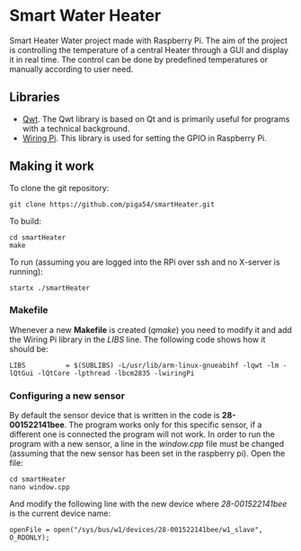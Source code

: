 # Smart Water Heater
Smart Heater Water project made with Raspberry Pi. The aim of the project is controlling the temperature of a central Heater through a GUI and display it in real time. The control can be done by predefined temperatures or manually according to user need.

## Libraries

* [Qwt](http://qwt.sourceforge.net/). The Qwt library is based on Qt and is primarily useful for programs with a technical background.
* [Wiring Pi](http://wiringpi.com/). This library is used for setting the GPIO in Raspberry Pi.

## Making it work

To clone the git repository:

```
git clone https://github.com/piga54/smartHeater.git
```

To build:

```
cd smartHeater
make
```

To run (assuming you are logged into the RPi over ssh and no X-server is running):
```
startx ./smartHeater
```

### Makefile

Whenever a new **Makefile** is created (*qmake*) you need to modify it and add the Wiring Pi library in the *LIBS* line. The following code shows how it should be:

```
LIBS          = $(SUBLIBS) -L/usr/lib/arm-linux-gnueabihf -lqwt -lm -lQtGui -lQtCore -lpthread -lbcm2835 -lwiringPi
```

### Configuring a new sensor

By default the sensor device that is written in the code is **28-001522141bee**. The program works only for this specific sensor, if a different one is connected the program will not work. In order to run the program with a new sensor, a line in the *window.cpp* file must be changed (assuming that the new sensor has been set in the raspberry pi). Open the file:

```
cd smartHeater
nano window.cpp
```

And modify the following line with the new device where *28-001522141bee* is the current device name:

```
openFile = open("/sys/bus/w1/devices/28-001522141bee/w1_slave", O_RDONLY);
```


